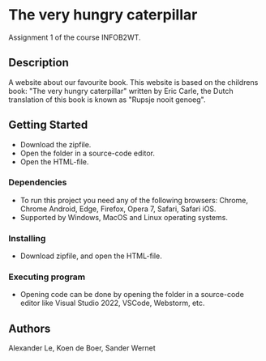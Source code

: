 # The very hungry caterpillar
Assignment 1 of the course INFOB2WT.

## Description
A website about our favourite book.
This website is based on the childrens book: "The very hungry caterpillar" written by Eric Carle, the Dutch translation of this book is known as "Rupsje nooit genoeg".


## Getting Started
* Download the zipfile.
* Open the folder in a source-code editor.
* Open the HTML-file.
  
### Dependencies
* To run this project you need any of the following browsers: Chrome, Chrome Android, Edge, Firefox, Opera 7, Safari, Safari iOS.
* Supported by Windows, MacOS and Linux operating systems.

### Installing
* Download zipfile, and open the HTML-file.

### Executing program
* Opening code can be done by opening the folder in a source-code editor like Visual Studio 2022, VSCode, Webstorm, etc.

## Authors
Alexander Le,
Koen de Boer,
Sander Wernet
